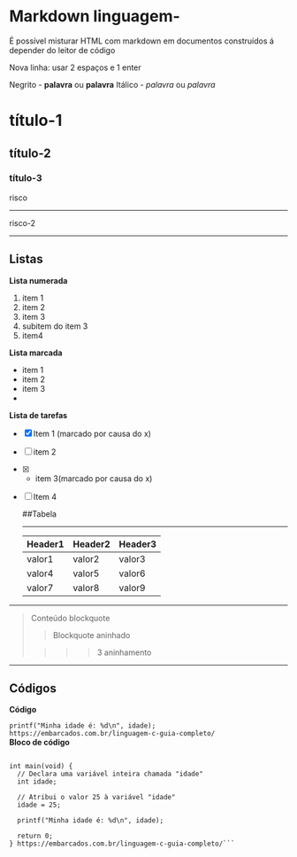 # Markdown linguagem-  
É possível misturar HTML com markdown em documentos construídos á depender do leitor de código

Nova linha: usar 2 espaços e 1 enter  

Negrito - **palavra** ou  __palavra__
Itálico - *palavra* ou _palavra_  

# título-1
## título-2
### título-3
risco
____
risco-2
***
## Listas  

**Lista numerada**
1. item 1
1. item 2
39282. item 3
  123. subitem do item 3
1. item4

**Lista marcada**

* item 1
* item 2
* item 3
* 
**Lista de tarefas**
- [x] Item 1 (marcado por causa do x)
- [ ] item 2
- [x] - item 3(marcado por causa do x)
- [ ] Item 4

  ##Tabela
  ***
  Header1 | Header2 | Header3
  --|--|--
  valor1|valor2|valor3
  valor4|valor5|valor6
  valor7|valor8|valor9

***

>Conteúdo blockquote
>
>>Blockquote aninhado
>
>>>> 3 aninhamento
    
***
## Códigos  

**Código**  

`printf("Minha idade é: %d\n", idade); https://embarcados.com.br/linguagem-c-guia-completo/`  
**Bloco de código**  

```#include <stdio.h>
 
int main(void) {
  // Declara uma variável inteira chamada "idade"
  int idade;
 
  // Atribui o valor 25 à variável "idade"
  idade = 25;
 
  printf("Minha idade é: %d\n", idade);
 
  return 0;
} https://embarcados.com.br/linguagem-c-guia-completo/```
  
